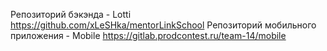 Репозиторий бэкэнда - Lotti
https://github.com/xLeSHka/mentorLinkSchool
Репозиторий мобильного приложения - Mobile
https://gitlab.prodcontest.ru/team-14/mobile
